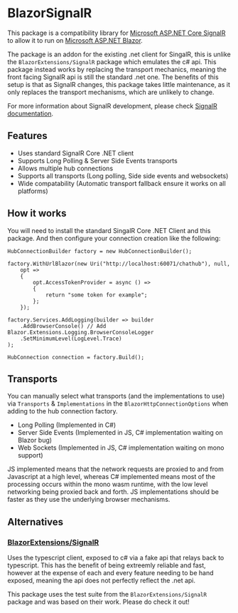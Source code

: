 # BlazorSignalR
This package is a compatibility library for [Microsoft ASP.NET Core SignalR](https://github.com/aspnet/SignalR) to allow it to run on [Microsoft ASP.NET Blazor](https://github.com/aspnet/Blazor).

The package is an addon for the existing .net client for SingalR, this is unlike the ```BlazorExtensions/SignalR``` package which emulates the c# api. This package instead works by replacing the transport mechanics, meaning the front facing SignalR api is still the standard .net one. The benefits of this setup is that as SignalR changes, this package takes little maintenance, as it only replaces the transport mechanisms, which are unlikely to change.

For more information about SignalR development, please check [SignalR documentation](https://docs.microsoft.com/en-us/aspnet/core/signalr/introduction?view=aspnetcore-2.1).

## Features

- Uses standard SignalR Core .NET client
- Supports Long Polling & Server Side Events transports
- Allows multiple hub connections
- Supports all transports (Long polling, Side side events and websockets)
- Wide compatability (Automatic transport fallback ensure it works on all platforms)

## How it works

You will need to install the standard SingalR Core .NET Client and this package. And then configure your connection creation like the following:

```
HubConnectionBuilder factory = new HubConnectionBuilder();

factory.WithUrlBlazor(new Uri("http://localhost:60071/chathub"), null,
    opt =>
    {
        opt.AccessTokenProvider = async () =>
        {
            return "some token for example";
        };
    });

factory.Services.AddLogging(builder => builder
    .AddBrowserConsole() // Add Blazor.Extensions.Logging.BrowserConsoleLogger
    .SetMinimumLevel(LogLevel.Trace)
);

HubConnection connection = factory.Build();
```

## Transports
You can manually select what transports (and the implementations to use) via ```Transports``` & ```Implementations``` in the ```BlazorHttpConnectionOptions``` when adding to the hub connection factory.

- Long Polling (Implemented in C#)
- Server Side Events (Implemented in JS, C# implementation waiting on Blazor bug)
- Web Sockets (Implemented in JS, C# implementation waiting on mono support)

JS implemented means that the network requests are proxied to and from Javascript at a high level, whereas C# implemented means most of the processing occurs within the mono wasm runtime, with the low level networking being proxied back and forth. JS implementations should be faster as they use the underlying browser mechanisms.

## Alternatives

### [BlazorExtensions/SignalR](https://github.com/BlazorExtensions/SignalR)
Uses the typescript client, exposed to c# via a fake api that relays back to typescript. This has the benefit of being extreemly reliable and fast, however at the expense of each and every feature needing to be hand exposed, meaning the api does not perfectly reflect the .net api.

This package uses the test suite from the ```BlazorExtensions/SignalR``` package and was based on their work. Please do check it out!
